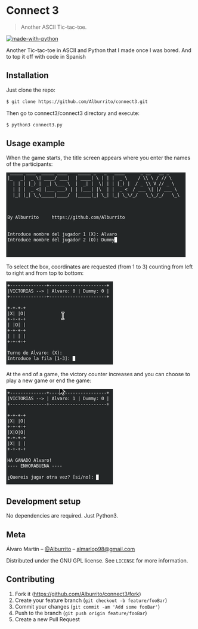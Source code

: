 # Connect 3
> Another ASCII Tic-tac-toe.

[![made-with-python](https://img.shields.io/badge/Made%20with-Python-1f425f.svg)](https://www.python.org/)

Another Tic-tac-toe in ASCII and Python that I made once I was bored. And to top it off with code in Spanish


## Installation

Just clone the repo:

```sh
$ git clone https://github.com/Alburrito/connect3.git
```

Then go to connect3/connect3 directory and execute:

```sh
$ python3 connect3.py
```


## Usage example

When the game starts, the title screen appears where you enter the names of the participants:

![index](img/index.png)

To select the box, coordinates are requested (from 1 to 3) counting from left to right and from top to bottom:

![game](img/game.png)

At the end of a game, the victory counter increases and you can choose to play a new game or end the game:

![replay](img/replay.png)



## Development setup

No dependencies are required. Just Python3.


## Meta

Álvaro Martín – [@Alburrito](https://github.com/Alburrito) – almarlop98@gmail.com

Distributed under the GNU GPL license. See ``LICENSE`` for more information.

## Contributing

1. Fork it (<https://github.com/Alburrito/connect3/fork>)
2. Create your feature branch (`git checkout -b feature/fooBar`)
3. Commit your changes (`git commit -am 'Add some fooBar'`)
4. Push to the branch (`git push origin feature/fooBar`)
5. Create a new Pull Request